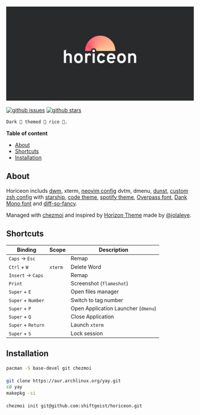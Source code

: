 ![Horiceon](.github/horiceon.png)

[![github issues](https://img.shields.io/github/issues/shiftgeist/horiceon)](https://github.com/shiftgeist/horiceon/issues) [![github stars](https://img.shields.io/github/stars/shiftgeist/horiceon)](https://github.com/shiftgeist/horiceon/stargazers)

```markdown
Dark 🌆 themed 🎨 rice 🍚.
```

<!-- START doctoc generated TOC please keep comment here to allow auto update -->
<!-- DON'T EDIT THIS SECTION, INSTEAD RE-RUN doctoc TO UPDATE -->

**Table of content**

- [About](#about)
- [Shortcuts](#shortcuts)
- [Installation](#installation)

<!-- END doctoc generated TOC please keep comment here to allow auto update -->

## About

Horiceon includs [dwm](https://github.com/shiftgeist/horiceon/tree/master/dot_local/src/dwm), xterm, [neovim config](https://github.com/shiftgeist/horiceon/blob/master/dot_config/nvim/init.vim) dvtm, dmenu, [dunst](https://github.com/shiftgeist/horiceon/blob/master/dot_config/dunst/dunstrc), [custom zsh config](https://github.com/shiftgeist/horiceon/blob/master/dot_config/zsh/dot_zshrc) with [starship](https://starship.rs/), [code theme](https://github.com/shiftgeist/horiceon/tree/master/dot_vscode/extensions/horiceon-theme), [spotify theme](https://github.com/shiftgeist/horiceon/tree/master/dot_config/spicetify/Themes/Horiceon), [Overpass font](http://overpassfont.org), [Dank Mono font](https://dank.sh) and [diff-so-fancy](https://github.com/so-fancy/diff-so-fancy).

Managed with [chezmoi](https://github.com/twpayne/chezmoi) and inspired by [Horizon Theme](https://marketplace.visualstudio.com/items?itemName=jolaleye.horizon-theme-vscode) made by [@jolaleye](https://github.com/jolaleye).

## Shortcuts

| Binding            | Scope   | Description                         |
| ------------------ | ------- | ----------------------------------- |
| `Caps` -> `Esc`    |         | Remap                               |
| `Ctrl` + `W`       | `xterm` | Delete Word                         |
| `Insert` -> `Caps` |         | Remap                               |
| `Print`            |         | Screenshot (`flameshot`)            |
| `Super` + `E`      |         | Open files manager                  |
| `Super` + `Number` |         | Switch to tag number                |
| `Super` + `P`      |         | Open Application Launcher (`dmenu`) |
| `Super` + `Q`      |         | Close Application                   |
| `Super` + `Return` |         | Launch `xterm`                      |
| `Super` + `S`      |         | Lock session                        |

## Installation

```bash
pacman -S base-devel git chezmoi

git clone https://aur.archlinux.org/yay.git
cd yay
makepkg -si

chezmoi init git@github.com:shiftgeist/horiceon.git
```

